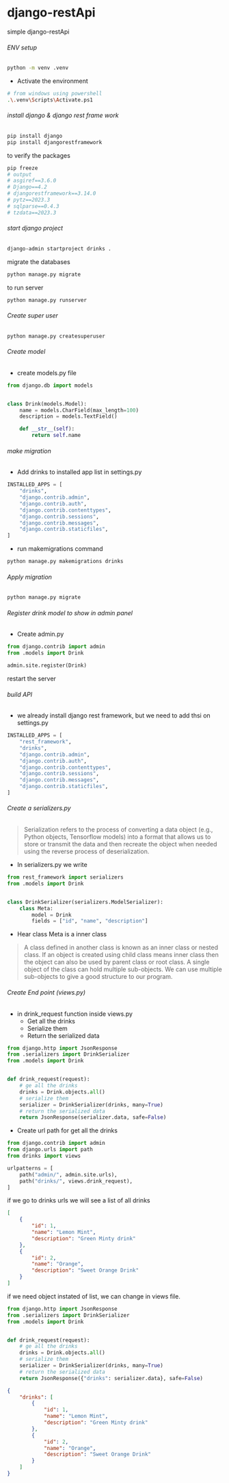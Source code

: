 # django-restApi

simple django-restApi

###### ENV setup

```sh
python -m venv .venv
```

-   Activate the environment

```sh
# from windows using powershell
.\.venv\Scripts\Activate.ps1
```

###### install django & django rest frame work

```sh
pip install django
pip install djangorestframework
```

to verify the packages

```sh
pip freeze
# output
# asgiref==3.6.0
# Django==4.2
# djangorestframework==3.14.0
# pytz==2023.3
# sqlparse==0.4.3
# tzdata==2023.3
```

###### start django project

```sh
django-admin startproject drinks .
```

migrate the databases

```sh
python manage.py migrate
```

to run server

```sh
python manage.py runserver
```

###### Create super user

```sh
python manage.py createsuperuser
```

###### Create model

-   create models.py file

```py
from django.db import models


class Drink(models.Model):
    name = models.CharField(max_length=100)
    description = models.TextField()

    def __str__(self):
        return self.name
```

###### make migration

-   Add drinks to installed app list in settings.py

```py
INSTALLED_APPS = [
    "drinks",
    "django.contrib.admin",
    "django.contrib.auth",
    "django.contrib.contenttypes",
    "django.contrib.sessions",
    "django.contrib.messages",
    "django.contrib.staticfiles",
]
```

-   run makemigrations command

```sh
python manage.py makemigrations drinks
```

###### Apply migration

```py
python manage.py migrate
```

###### Register drink model to show in admin panel

-   Create admin.py

```py
from django.contrib import admin
from .models import Drink

admin.site.register(Drink)
```

restart the server

###### build API

-   we already install django rest framework, but we need to add thsi on settings.py

```py
INSTALLED_APPS = [
    "rest_framework",
    "drinks",
    "django.contrib.admin",
    "django.contrib.auth",
    "django.contrib.contenttypes",
    "django.contrib.sessions",
    "django.contrib.messages",
    "django.contrib.staticfiles",
]
```

###### Create a serializers.py

> Serialization refers to the process of converting a data object (e.g., Python objects, Tensorflow models) into a format that allows us to store or transmit the data and then recreate the object when needed using the reverse process of deserialization.

-   In serializers.py we write

```py
from rest_framework import serializers
from .models import Drink


class DrinkSerializer(serializers.ModelSerializer):
    class Meta:
        model = Drink
        fields = ["id", "name", "description"]
```

-   Hear class Meta is a inner class

> A class defined in another class is known as an inner class or nested class. If an object is created using child class means inner class then the object can also be used by parent class or root class. A single object of the class can hold multiple sub-objects. We can use multiple sub-objects to give a good structure to our program.

###### Create End point (views.py)

-   in drink_request function inside views.py
    -   Get all the drinks
    -   Serialize them
    -   Return the serialized data

```py
from django.http import JsonResponse
from .serializers import DrinkSerializer
from .models import Drink


def drink_request(request):
    # ge all the drinks
    drinks = Drink.objects.all()
    # serialize them
    serializer = DrinkSerializer(drinks, many=True)
    # return the serialized data
    return JsonResponse(serializer.data, safe=False)
```

-   Create url path for get all the drinks

```py
from django.contrib import admin
from django.urls import path
from drinks import views

urlpatterns = [
    path("admin/", admin.site.urls),
    path("drinks/", views.drink_request),
]
```

if we go to drinks urls we will see a list of all drinks

```json
[
    {
        "id": 1,
        "name": "Lemon Mint",
        "description": "Green Minty drink"
    },
    {
        "id": 2,
        "name": "Orange",
        "description": "Sweet Orange Drink"
    }
]
```

if we need object instated of list, we can change in views file.

```py
from django.http import JsonResponse
from .serializers import DrinkSerializer
from .models import Drink


def drink_request(request):
    # ge all the drinks
    drinks = Drink.objects.all()
    # serialize them
    serializer = DrinkSerializer(drinks, many=True)
    # return the serialized data
    return JsonResponse({"drinks": serializer.data}, safe=False)
```

```json
{
    "drinks": [
        {
            "id": 1,
            "name": "Lemon Mint",
            "description": "Green Minty drink"
        },
        {
            "id": 2,
            "name": "Orange",
            "description": "Sweet Orange Drink"
        }
    ]
}
```
